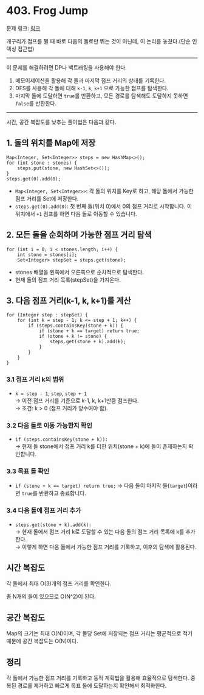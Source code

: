 # 403. Frog Jump

문제 링크: [링크](https://leetcode.com/problems/frog-jump/description/)

개구리가 점프를 뛸 때 바로 다음의 돌로만 뛰는 것이 아닌데, 이 논리를 놓쳤다.(단순 인덱싱 접근법)

---

이 문제를 해결하려면 DP나 백트래킹을 사용해야 한다.

1. 메모이제이션을 활용해 각 돌과 마지막 점프 거리의 상태를 기록한다.
2. DFS를 사용해 각 돌에 대해 `k-1`, `k`, `k+1` 으로 가능한 점프를 탐색한다.
3. 마지막 돌에 도달하면 `true`를 반환하고, 모든 경로를 탐색해도 도달하지 못하면 `false`를 반환한다.

---

시간, 공간 복잡도를 낮추는 풀이법은 다음과 같다.

## 1. 돌의 위치를 Map에 저장

```
Map<Integer, Set<Integer>> steps = new HashMap<>();
for (int stone : stones) {
    steps.put(stone, new HashSet<>());
}
steps.get(0).add(0);
```

- `Map<Integer, Set<Integer>>`: 각 돌의 위치를 Key로 하고, 해당 돌에서 가능한 점프 거리를 Set에 저장한다.
- `steps.get(0).add(0)`: 첫 번째 돌(위치 0)에서 0의 점프 거리로 시작합니다. 이 위치에서 `+1` 점프를 하면 다음 돌로 이동할 수 있습니다.

## 2. 모든 돌을 순회하며 가능한 점프 거리 탐색

```
for (int i = 0; i < stones.length; i++) {
    int stone = stones[i];
    Set<Integer> stepSet = steps.get(stone);
```

- stones 배열을 왼쪽에서 오른쪽으로 순차적으로 탐색한다.
- 현재 돌의 점프 거리 목록(stepSet)을 가져온다.

## 3. 다음 점프 거리(k-1, k, k+1)를 계산

```
for (Integer step : stepSet) {
    for (int k = step - 1; k <= step + 1; k++) {
        if (steps.containsKey(stone + k)) {
            if (stone + k == target) return true;
            if (stone + k != stone) {
                steps.get(stone + k).add(k);
            }
        }
    }
}
```

### 3.1 점프 거리 k의 범위

- `k = step - 1`, `step`, `step + 1`  
  → 이전 점프 거리를 기준으로 k-1, k, k+1만큼 점프한다.  
  → 조건: k > 0 (점프 거리가 양수여야 함).

### 3.2 다음 돌로 이동 가능한지 확인

- `if (steps.containsKey(stone + k)):`  
  → 현재 돌 stone에서 점프 거리 k를 더한 위치(stone + k)에 돌이 존재하는지 확인합니다.

### 3.3 목표 돌 확인

- `if (stone + k == target) return true;`
  → 다음 돌이 마지막 돌(`target`)이라면 `true`를 반환하고 종료합니다.

### 3.4 다음 돌에 점프 거리 추가

- `steps.get(stone + k).add(k):`  
  → 현재 돌에서 점프 거리 k로 도달할 수 있는 다음 돌의 점프 거리 목록에 k를 추가한다.  
  → 이렇게 하면 다음 돌에서 가능한 점프 거리를 기록하고, 이후의 탐색에 활용된다.

## 시간 복잡도

각 돌에서 최대 O(3)개의 점프 거리를 확인한다.  

총 N개의 돌이 있으므로 O(N^2)이 된다.

## 공간 복잡도

Map의 크기는 최대 O(N)이며, 각 돌당 Set에 저장되는 점프 거리는 평균적으로 적기 때문에 공간 복잡도는 O(N)이다.

## 정리 

각 돌에서 가능한 점프 거리를 기록하고 동적 계획법을 활용해 효율적으로 탐색한다. 중복된 경로를 제거하고 빠르게 목표 돌에 도달하는지 확인해서 최적화한다.